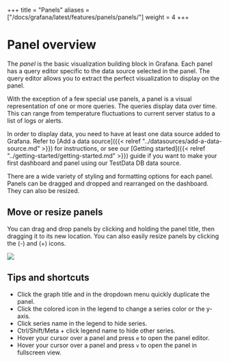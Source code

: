 +++
title = "Panels"
aliases = ["/docs/grafana/latest/features/panels/panels/"]
weight = 4
+++

# Panel overview

The *panel* is the basic visualization building block in Grafana. Each panel has a query editor specific to the data source selected in the panel. The query editor allows you to extract the perfect visualization to display on the panel.

With the exception of a few special use panels, a panel is a visual representation of one or more queries. The queries display data over time. This can range from temperature fluctuations to current server status to a list of logs or alerts.

In order to display data, you need to have at least one data source added to Grafana. Refer to [Add a data source]({{< relref "../datasources/add-a-data-source.md" >}}) for instructions, or see our [Getting started]({{< relref "../getting-started/getting-started.md" >}}) guide if you want to make your first dashboard and panel using our TestData DB data source.

There are a wide variety of styling and formatting options for each panel. Panels can be dragged and dropped and rearranged on the dashboard. They can also be resized.

## Move or resize panels

You can drag and drop panels by clicking and holding the panel title, then dragging it to its new location. You can also easily resize panels by clicking the (-) and (+) icons.

![](/img/docs/animated_gifs/drag_drop.gif)

## Tips and shortcuts

- Click the graph title and in the dropdown menu quickly duplicate the panel.
- Click the colored icon in the legend to change a series color or the y-axis.
- Click series name in the legend to hide series.
- Ctrl/Shift/Meta + click legend name to hide other series.
- Hover your cursor over a panel and press `e` to open the panel editor.
- Hover your cursor over a panel and press `v` to open the panel in fullscreen view.